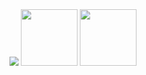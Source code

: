 <img src="https://imgs.search.brave.com/QPAfMqTBH6dQXYOg0RW3JbKBp4O_L0J9AMymx3XswGw/rs:fit:500:500:1/g:ce/aHR0cHM6Ly9pLnJl/ZGQuaXQveW41OGM0/d2dkdHV6LmdpZg.gif">
<img src="https://images.wikidexcdn.net/mwuploads/wikidex/4/4e/latest/20200123150034/Bulbasaur_icon.png" width="100" height="100" >

<img src="https://images.wikidexcdn.net/mwuploads/wikidex/4/46/latest/20191123005339/Venusaur_icon.png" width="100" height="100">

